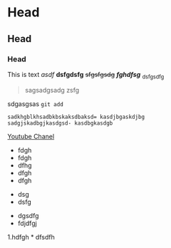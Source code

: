 # Head
## Head
### Head

This is text *asdf* **dsfgdsfg** ~~sfgsfgsdg~~ **_fghdfsg_**
<sub>dsfgsdfg</sub>

>sagsadgsadg
zsfg

sdgasgsas `git add`

```
sadkhgblkhsadbkbskaksdbaksd= kasdjbgaskdjbg
sadgjskadbgjkasdgsd- kasdbgkasdgb
```

[Youtube Chanel](youtube.com)

* fdgh
* fdgh
* dfhg
* dfgh
* dfgh
- dsg
- dsfg
+ dgsdfg
+ fdjdfgj<br />

1.hdfgh
    * dfsdfh
 
